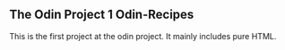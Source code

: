## The Odin Project 1 Odin-Recipes
This is the first project at the odin project.
It mainly includes pure HTML.
